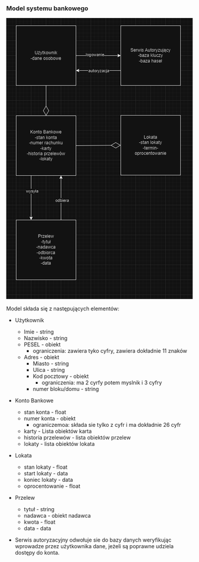 ### Model systemu bankowego
![alt text](model.png "Title")

Model składa się z następujących elementów:
- Użytkownik
    - Imie - string
    - Nazwisko - string
    - PESEL - obiekt
      - ograniczenia: zawiera tyko cyfry, zawiera dokładnie 11 znaków
    - Adres - obiekt 
      - Miasto - string
      - Ulica - string
      - Kod pocztowy - obiekt
        - ograniczenia: ma 2 cyrfy potem myslnik i 3 cyfry
      - numer bloku/domu - string

- Konto Bankowe
    - stan konta - float
    - numer konta - obiekt
      - ograniczemoa: składa sie tylko z cyfr i ma dokładnie 26 cyfr
    - karty - Lista obiektów karta
    - historia przelewów - lista obiektów przelew
    - lokaty - lista obiektów lokata

- Lokata
  - stan lokaty - float
  - start lokaty - data
  - koniec lokaty - data
  - oprocentowanie - float

- Przelew
  - tytuł - string
  - nadawca - obiekt nadawca
  - kwota - float
  - data - data

- Serwis autoryzacyjny odwołuje sie do bazy danych weryfikując wprowadze
przez użytkownika dane, jeżeli są poprawne udziela dostępy do konta.